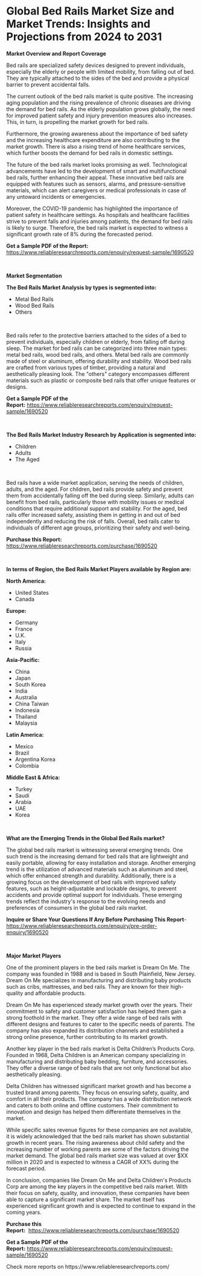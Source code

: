 <p><h1>Global Bed Rails Market Size and Market Trends: Insights and Projections from 2024 to 2031</h1></p><p><strong>Market Overview and Report Coverage</strong></p>
<p><p>Bed rails are specialized safety devices designed to prevent individuals, especially the elderly or people with limited mobility, from falling out of bed. They are typically attached to the sides of the bed and provide a physical barrier to prevent accidental falls.</p><p>The current outlook of the bed rails market is quite positive. The increasing aging population and the rising prevalence of chronic diseases are driving the demand for bed rails. As the elderly population grows globally, the need for improved patient safety and injury prevention measures also increases. This, in turn, is propelling the market growth for bed rails.</p><p>Furthermore, the growing awareness about the importance of bed safety and the increasing healthcare expenditure are also contributing to the market growth. There is also a rising trend of home healthcare services, which further boosts the demand for bed rails in domestic settings.</p><p>The future of the bed rails market looks promising as well. Technological advancements have led to the development of smart and multifunctional bed rails, further enhancing their appeal. These innovative bed rails are equipped with features such as sensors, alarms, and pressure-sensitive materials, which can alert caregivers or medical professionals in case of any untoward incidents or emergencies.</p><p>Moreover, the COVID-19 pandemic has highlighted the importance of patient safety in healthcare settings. As hospitals and healthcare facilities strive to prevent falls and injuries among patients, the demand for bed rails is likely to surge. Therefore, the bed rails market is expected to witness a significant growth rate of 8% during the forecasted period.</p></p>
<p><strong>Get a Sample PDF of the Report:</strong> <a href="https://www.reliableresearchreports.com/enquiry/request-sample/1690520">https://www.reliableresearchreports.com/enquiry/request-sample/1690520</a></p>
<p>&nbsp;</p>
<p><strong>Market Segmentation</strong></p>
<p><strong>The Bed Rails Market Analysis by types is segmented into:</strong></p>
<p><ul><li>Metal Bed Rails</li><li>Wood Bed Rails</li><li>Others</li></ul></p>
<p>&nbsp;</p>
<p><p>Bed rails refer to the protective barriers attached to the sides of a bed to prevent individuals, especially children or elderly, from falling off during sleep. The market for bed rails can be categorized into three main types: metal bed rails, wood bed rails, and others. Metal bed rails are commonly made of steel or aluminum, offering durability and stability. Wood bed rails are crafted from various types of timber, providing a natural and aesthetically pleasing look. The "others" category encompasses different materials such as plastic or composite bed rails that offer unique features or designs.</p></p>
<p><strong>Get a Sample PDF of the Report:</strong>&nbsp;<a href="https://www.reliableresearchreports.com/enquiry/request-sample/1690520">https://www.reliableresearchreports.com/enquiry/request-sample/1690520</a></p>
<p>&nbsp;</p>
<p><strong>The Bed Rails Market Industry Research by Application is segmented into:</strong></p>
<p><ul><li>Children</li><li>Adults</li><li>The Aged</li></ul></p>
<p>&nbsp;</p>
<p><p>Bed rails have a wide market application, serving the needs of children, adults, and the aged. For children, bed rails provide safety and prevent them from accidentally falling off the bed during sleep. Similarly, adults can benefit from bed rails, particularly those with mobility issues or medical conditions that require additional support and stability. For the aged, bed rails offer increased safety, assisting them in getting in and out of bed independently and reducing the risk of falls. Overall, bed rails cater to individuals of different age groups, prioritizing their safety and well-being.</p></p>
<p><strong>Purchase this Report:</strong>&nbsp; <a href="https://www.reliableresearchreports.com/purchase/1690520">https://www.reliableresearchreports.com/purchase/1690520</a></p>
<p>&nbsp;</p>
<p><strong>In terms of Region, the Bed Rails Market Players available by Region are:</strong></p>
<p>
    <p> <strong> North America: </strong>
        <ul>
            <li>United States</li>
            <li>Canada</li>
        </ul>
        </p> 
    <p> <strong> Europe: </strong>
        <ul>
            <li>Germany</li>
            <li>France</li>
            <li>U.K.</li>
            <li>Italy</li>
            <li>Russia</li>
        </ul>
        </p> 
    <p> <strong> Asia-Pacific: </strong>
        <ul>
            <li>China</li>
            <li>Japan</li>
            <li>South Korea</li>
            <li>India</li>
            <li>Australia</li>
            <li>China Taiwan</li>
            <li>Indonesia</li>
            <li>Thailand</li>
            <li>Malaysia</li>
        </ul>
        </p> 
    <p> <strong> Latin America: </strong>
        <ul>
            <li>Mexico</li>
            <li>Brazil</li>
            <li>Argentina Korea</li>
            <li>Colombia</li>
        </ul>
        </p> 
    <p> <strong> Middle East & Africa: </strong>
        <ul>
            <li>Turkey</li>
            <li>Saudi</li>
            <li>Arabia</li>
            <li>UAE</li>
            <li>Korea</li>
        </ul>
    </p>
    </p>
<p>&nbsp;</p>
<p><strong>What are the Emerging Trends in the Global Bed Rails market?</strong></p>
<p><p>The global bed rails market is witnessing several emerging trends. One such trend is the increasing demand for bed rails that are lightweight and easily portable, allowing for easy installation and storage. Another emerging trend is the utilization of advanced materials such as aluminum and steel, which offer enhanced strength and durability. Additionally, there is a growing focus on the development of bed rails with improved safety features, such as height-adjustable and lockable designs, to prevent accidents and provide optimal support for individuals. These emerging trends reflect the industry's response to the evolving needs and preferences of consumers in the global bed rails market.</p></p>
<p><strong>Inquire or Share Your Questions If Any Before Purchasing This Report</strong>- <a href="https://www.reliableresearchreports.com/enquiry/pre-order-enquiry/1690520">https://www.reliableresearchreports.com/enquiry/pre-order-enquiry/1690520</a></p>
<p>&nbsp;</p>
<p><strong>Major Market Players</strong></p>
<p><p>One of the prominent players in the bed rails market is Dream On Me. The company was founded in 1988 and is based in South Plainfield, New Jersey. Dream On Me specializes in manufacturing and distributing baby products such as cribs, mattresses, and bed rails. They are known for their high-quality and affordable products.</p><p>Dream On Me has experienced steady market growth over the years. Their commitment to safety and customer satisfaction has helped them gain a strong foothold in the market. They offer a wide range of bed rails with different designs and features to cater to the specific needs of parents. The company has also expanded its distribution channels and established a strong online presence, further contributing to its market growth.</p><p>Another key player in the bed rails market is Delta Children’s Products Corp. Founded in 1968, Delta Children is an American company specializing in manufacturing and distributing baby bedding, furniture, and accessories. They offer a diverse range of bed rails that are not only functional but also aesthetically pleasing.</p><p>Delta Children has witnessed significant market growth and has become a trusted brand among parents. They focus on ensuring safety, quality, and comfort in all their products. The company has a wide distribution network and caters to both online and offline customers. Their commitment to innovation and design has helped them differentiate themselves in the market.</p><p>While specific sales revenue figures for these companies are not available, it is widely acknowledged that the bed rails market has shown substantial growth in recent years. The rising awareness about child safety and the increasing number of working parents are some of the factors driving the market demand. The global bed rails market size was valued at over $XX million in 2020 and is expected to witness a CAGR of XX% during the forecast period.</p><p>In conclusion, companies like Dream On Me and Delta Children's Products Corp are among the key players in the competitive bed rails market. With their focus on safety, quality, and innovation, these companies have been able to capture a significant market share. The market itself has experienced significant growth and is expected to continue to expand in the coming years.</p></p>
<p><strong>Purchase this Report:</strong>&nbsp;&nbsp;<a href="https://www.reliableresearchreports.com/purchase/1690520">https://www.reliableresearchreports.com/purchase/1690520</a></p>
<p></p>
<p><strong>Get a Sample PDF of the Report:</strong>&nbsp;<a href="https://www.reliableresearchreports.com/enquiry/request-sample/1690520">https://www.reliableresearchreports.com/enquiry/request-sample/1690520</a></p>
<p>Check more reports on https://www.reliableresearchreports.com/</p>